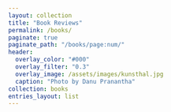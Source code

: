 ```yaml
---
layout: collection
title: "Book Reviews"
permalink: /books/
paginate: true
paginate_path: "/books/page:num/"  
header:
  overlay_color: "#000"
  overlay_filter: "0.3"
  overlay_image: /assets/images/kunsthal.jpg
  caption: "Photo by Danu Pranantha"
collection: books
entries_layout: list
---
```


<link rel="stylesheet" href="{{ '/assets/css/customs.css' | relative_url }}">
<!-- Your blog content here -->
